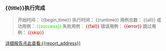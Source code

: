 ### {{title}}执行完成
  >开始时间： {{begin_time}}
  >执行时间： {{runtime}} 
  >用例总数： {{all}}
  >成功用例： <font color="info">{{success}}</font>
  >失败用例： <font color="warning">{{fail}}</font>
  >错误用例： <font color="warning">{{error}}</font>
  >跳过用例： <font color="comment">{{skip}}</font>

[详细报告点此查看:{{report_address}}]({{report_address}})
